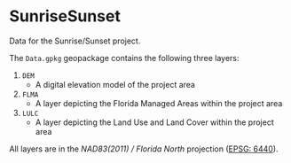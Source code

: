 # SunriseSunset
Data for the Sunrise/Sunset project.

The `Data.gpkg` geopackage contains the following three layers:

1. `DEM`
    - A digital elevation model of the project area
2. `FLMA`
    - A layer depicting the Florida Managed Areas within the project area
3. `LULC`
    - A layer depicting the Land Use and Land Cover within the project area

All layers are in the _NAD83(2011) / Florida North_ projection ([EPSG: 6440](https://epsg.io/6440)).